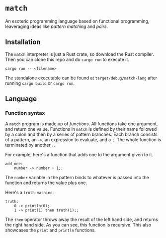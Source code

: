 # `match`
An esoteric programming language based on functional programming, leaveraging ideas like *pattern matching* and *pairs*.

## Installation
The `match` interpreter is just a Rust crate, so download the Rust compiler. Then you can clone this repo and do `cargo run` to execute it.
```
cargo run -- <filename>
```
The standalone executable can be found at `target/debug/match-lang` after running `cargo build` or `cargo run`.

## Language
### Function syntax
A `match` program is made up of *functions*. All functions take one argument, and return one value.
Functions in `match` is defined by their name followed by a colon and then by a series of pattern branches.
Each branch consists of a pattern, an `->`, an expression to evaluate, and a `;`. The whole function is terminated by another `;`.

For example, here's a function that adds one to the argument given to it.
```
add_one:
    number -> number + 1;;
```
The `number` variable in the pattern binds to whatever is passed into the function and returns the value plus one.

Here's a `truth-machine`:
```
truth:
    0 -> println(0);
    1 -> print(1) then truth(1);;
```
The `then` operator throws away the result of the left hand side, and returns the right hand side.
As you can see, this function is recursive. This also showcases the `print` and `println` functions.
